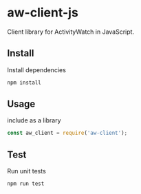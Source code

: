 aw-client-js
============

Client library for ActivityWatch in JavaScript.

## Install

Install dependencies

```sh
npm install
```

## Usage

include as a library

```javascript
const aw_client = require('aw-client');
```

## Test

Run unit tests

```sh
npm run test
```
